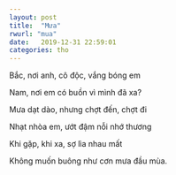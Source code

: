 ```yaml
---
layout: post
title:  "Mưa"
rwurl: "mua"
date:   2019-12-31 22:59:01
categories: tho
---
```


Bắc, nơi anh, cô độc, vắng bóng em

Nam, nơi em có buồn vì mình đã xa?

Mưa dạt dào, nhưng chợt đến, chợt đi

Nhạt nhòa em, ướt đậm nỗi nhớ thương

Khi gặp, khi xa, sợ lìa nhau mất

Không muốn buông như cơn mưa đầu mùa.
